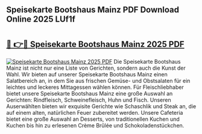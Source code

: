 ## Speisekarte Bootshaus Mainz PDF Download Online 2025 LUf1f

# <h2><a href="http://gc6phvq.nevu.top/?p=Speisekarte+Bootshaus+Mainz">🔗 👉🔴 Speisekarte Bootshaus Mainz 2025 PDF</a></h2>

[![Speisekarte Bootshaus Mainz 2025 PDF](https://i.imgur.com/dBaPXMq.png)](http://gc6phvq.nevu.top/?p=Speisekarte+Bootshaus+Mainz)
Die Speisekarte Bootshaus Mainz ist nicht nur eine Liste von Gerichten, sondern auch die Kunst der Wahl. Wir bieten auf unserer Speisekarte Bootshaus Mainz einen Salatbereich an, in dem Sie aus frischen Gemüse- und Obstsalaten für ein leichtes und leckeres Mittagessen wählen können. Für Fleischliebhaber bietet unsere Speisekarte Bootshaus Mainz eine große Auswahl an Gerichten: Rindfleisch, Schweinefleisch, Huhn und Fisch. Unseren Auserwählten bieten wir exquisite Gerichte wie Schaschlik und Steak an, die auf einem alten, natürlichen Feuer zubereitet werden. Unsere Cafeteria bietet eine große Auswahl an Desserts, von traditionellen Kuchen und Kuchen bis hin zu erlesenen Crème Brûlée und Schokoladenstückchen.
